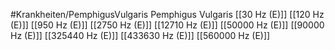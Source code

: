 #Krankheiten/PemphigusVulgaris
Pemphigus Vulgaris
[[30 Hz (E)]]
[[120 Hz (E)]]
[[950 Hz (E)]]
[[2750 Hz (E)]]
[[12710 Hz (E)]]
[[50000 Hz (E)]]
[[90000 Hz (E)]]
[[325440 Hz (E)]]
[[433630 Hz (E)]]
[[560000 Hz (E)]]